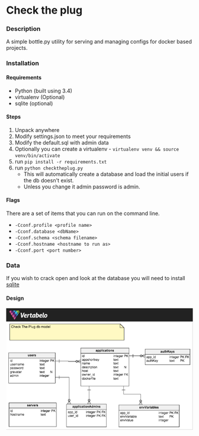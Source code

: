 Check the plug
==============

### Description
A simple bottle.py utility for serving and managing configs for docker based projects.

### Installation

#### Requirements
* Python (built using 3.4)
* virtualenv (Optional)
* sqlite (optional)

#### Steps
1. Unpack anywhere
2. Modify settings.json to meet your requirements
3. Modify the default.sql with admin data
4. Optionally you can create a virtualenv - `virtualenv venv && source venv/bin/activate`
5. run `pip install -r requirements.txt`
6. run `python checktheplug.py`
    * This will automatically create a database and load the initial users if the db doesn't exist.
    * Unless you change it admin password is admin.

#### Flags
There are a set of items that you can run on the command line.
* `-Cconf.profile <profile name>`
* `-Cconf.database <dbName>`
* `-Cconf.schema <schema filename>`
* `-Cconf.hostname <hostname to run as>`
* `-Cconf.port <port number>`

### Data
If you wish to crack open and look at the database you will need to install [sqlite](http://www.sqlite.org/)

#### Design
![Database Design](project_misc/database_diagram.png "Database Design")